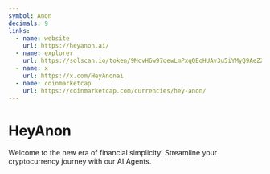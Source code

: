 ```yaml
---
symbol: Anon
decimals: 9
links:
  - name: website
    url: https://heyanon.ai/
  - name: explorer
    url: https://solscan.io/token/9McvH6w97oewLmPxqQEoHUAv3u5iYMyQ9AeZZhguYf1T
  - name: x
    url: https://x.com/HeyAnonai
  - name: coinmarketcap
    url: https://coinmarketcap.com/currencies/hey-anon/
---
```


# HeyAnon

Welcome to the new era of financial simplicity! Streamline your cryptocurrency journey with our AI Agents.
